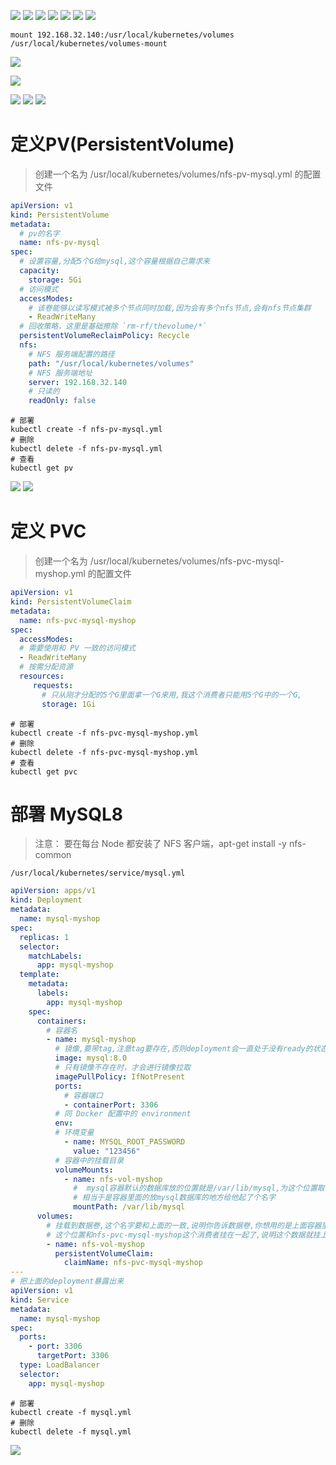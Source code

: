 ![](pics/Kubernetes准备数据卷01.png)
![](pics/Kubernetes准备数据卷02.png)
![](pics/Kubernetes准备数据卷03.png)
![](pics/Kubernetes准备数据卷04.png)
![](pics/Kubernetes准备数据卷05.png)
![](pics/Kubernetes准备数据卷06.png)
![](pics/Kubernetes准备数据卷07.png)

    mount 192.168.32.140:/usr/local/kubernetes/volumes /usr/local/kubernetes/volumes-mount
    
![](pics/Kubernetes准备数据卷08.png)

![](pics/Kubernetes准备数据卷09.png)

![](pics/Kubernetes使用数据卷01.png)
![](pics/Kubernetes使用数据卷02.png)
![](pics/Kubernetes使用数据卷03.png)

# 定义PV(PersistentVolume)

>创建一个名为 /usr/local/kubernetes/volumes/nfs-pv-mysql.yml 的配置文件

```yaml
apiVersion: v1
kind: PersistentVolume
metadata:
  # pv的名字
  name: nfs-pv-mysql
spec:
  # 设置容量,分配5个G给mysql,这个容量根据自己需求来
  capacity:
    storage: 5Gi
  # 访问模式
  accessModes:
    # 该卷能够以读写模式被多个节点同时加载,因为会有多个nfs节点,会有nfs节点集群
    - ReadWriteMany
  # 回收策略，这里是基础擦除 `rm-rf/thevolume/*`
  persistentVolumeReclaimPolicy: Recycle
  nfs:
    # NFS 服务端配置的路径
    path: "/usr/local/kubernetes/volumes"
    # NFS 服务端地址
    server: 192.168.32.140
    # 只读的
    readOnly: false
```

```shell script
# 部署
kubectl create -f nfs-pv-mysql.yml
# 删除
kubectl delete -f nfs-pv-mysql.yml
# 查看
kubectl get pv
```

![](pics/Kubernetes使用数据卷04.png)
![](pics/Kubernetes使用数据卷05.png)

# 定义 PVC

>创建一个名为 /usr/local/kubernetes/volumes/nfs-pvc-mysql-myshop.yml 的配置文件

```yaml
apiVersion: v1
kind: PersistentVolumeClaim
metadata:
  name: nfs-pvc-mysql-myshop
spec:
  accessModes:
  # 需要使用和 PV 一致的访问模式
  - ReadWriteMany
  # 按需分配资源
  resources:
     requests:
       # 只从刚才分配的5个G里面拿一个G来用,我这个消费者只能用5个G中的一个G,
       storage: 1Gi
```

```shell script
# 部署
kubectl create -f nfs-pvc-mysql-myshop.yml
# 删除
kubectl delete -f nfs-pvc-mysql-myshop.yml
# 查看
kubectl get pvc
```

# 部署 MySQL8

>注意： 要在每台 Node 都安装了 NFS 客户端，apt-get install -y nfs-common

    /usr/local/kubernetes/service/mysql.yml

```yaml
apiVersion: apps/v1 
kind: Deployment
metadata:
  name: mysql-myshop
spec:
  replicas: 1
  selector:
    matchLabels:
      app: mysql-myshop
  template:
    metadata:
      labels:
        app: mysql-myshop
    spec:
      containers:
        # 容器名
        - name: mysql-myshop
          # 镜像,要带tag,注意tag要存在,否则deployment会一直处于没有ready的状态
          image: mysql:8.0
          # 只有镜像不存在时，才会进行镜像拉取
          imagePullPolicy: IfNotPresent
          ports:
            # 容器端口
            - containerPort: 3306
          # 同 Docker 配置中的 environment
          env:
          # 环境变量
            - name: MYSQL_ROOT_PASSWORD
              value: "123456"
          # 容器中的挂载目录
          volumeMounts:
            - name: nfs-vol-myshop
              #  mysql容器默认的数据库放的位置就是/var/lib/mysql,为这个位置取了个名字,叫nfs-vol-myshop
              # 相当于是容器里面的放mysql数据库的地方给他起了个名字
              mountPath: /var/lib/mysql
      volumes:
        # 挂载到数据卷,这个名字要和上面的一致,说明你告诉数据卷,你想用的是上面容器里面配置的nfs-vol-myshop对应的/var/lib/mysql的位置
        # 这个位置和nfs-pvc-mysql-myshop这个消费者挂在一起了,说明这个数据就挂上了,这个nfs-pvc-mysql-myshop在nfs-pvc-mysql-myshop.yml中定义好了
        - name: nfs-vol-myshop
          persistentVolumeClaim:
            claimName: nfs-pvc-mysql-myshop
---
# 把上面的deployment暴露出来
apiVersion: v1
kind: Service
metadata:
  name: mysql-myshop
spec:
  ports:
    - port: 3306
      targetPort: 3306
  type: LoadBalancer
  selector:
    app: mysql-myshop
```

```shell script
# 部署
kubectl create -f mysql.yml
# 删除
kubectl delete -f mysql.yml
```

![](pics/Kubernetes使用数据卷06.png)
